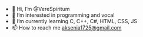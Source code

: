 - 👋 Hi, I’m @VereSpiritum
- 👀 I’m interested in programming and vocal
- 🌱 I’m currently learning C, C++, C#, HTML, CSS, JS
- 📫 How to reach me aksenia1725@gmail.com

<!---
VereSpiritum/VereSpiritum is a ✨ special ✨ repository because its `README.md` (this file) appears on your GitHub profile.
You can click the Preview link to take a look at your changes.
--->
